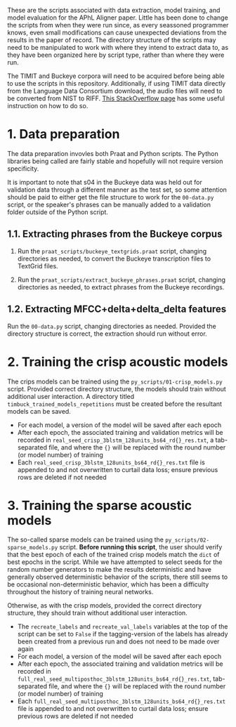 These are the scripts associated with data extraction, model training, and model evaluation for the APhL Aligner paper. Little has been done to change the scripts from when they were run since, as every seassoned programmer knows, even small modifications can cause unexpected deviations from the results in the paper of record. The directory structure of the scripts may need to be manipulated to work with where they intend to extract data to, as they have been organized here by script type, rather than where they were run.

The TIMIT and Buckeye corpora will need to be acquired before being able to use the scripts in this repository. Additionally, if using TIMIT data directly from the Language Data Consortium download, the audio files will need to be converted from NIST to RIFF. [This StackOverflow page](https://stackoverflow.com/questions/47370167/change-huge-amount-of-data-from-nist-to-riff-wav-file) has some useful instruction on how to do so.

# 1. Data preparation

The data preparation invovles both Praat and Python scripts. The Python libraries being called are fairly stable and hopefully will not require version specificity.

It is important to note that s04 in the Buckeye data was held out for validation data through a different manner as the test set, so some attention should be paid to either get the file structure to work for the `00-data.py` script, or the speaker's phrases can be manually added to a validation folder outside of the Python script.

## 1.1. Extracting phrases from the Buckeye corpus

1. Run the `praat_scripts/buckeye_textgrids.praat` script, changing directories as needed, to convert the Buckeye transcription files to TextGrid files.

2. Run the `praat_scripts/extract_buckeye_phrases.praat` script, changing directories as needed, to extract phrases from the Buckeye recordings.

## 1.2. Extracting MFCC+delta+delta_delta features

Run the `00-data.py` script, changing directories as needed. Provided the directory structure is correct, the extraction should run without error.

# 2. Training the crisp acoustic models

The crips models can be trained using the `py_scripts/01-crisp_models.py` script. Provided correct directory structure, the models should train without additional user interaction. A directory titled `timbuck_trained_models_repetitions` must be created before the resultant models can be saved.

* For each model, a version of the model will be saved after each epoch
* After each epoch, the associated training and validation metrics will be recorded in `real_seed_crisp_3blstm_128units_bs64_rd{}_res.txt`, a tab-separated file, and where the `{}` will be replaced with the round number (or model number) of training
* Each `real_seed_crisp_3blstm_128units_bs64_rd{}_res.txt` file is appended to and not overwritten to curtail data loss; ensure previous rows are deleted if not needed

# 3. Training the sparse acoustic models

The so-called sparse models can be trained using the `py_scripts/02-sparse_models.py` script. **Before running this script**, the user should verify that the best epoch of each of the trained crisp models match the `dict` of best epochs in the script. While we have attempted to select seeds for the random number generators to make the results deterministic and have generally observed deterministic behavior of the scripts, there still seems to be occasional non-deterministic behavior, which has been a difficulty throughout the history of training neural networks.

Otherwise, as with the crisp models, provided the correct directory structure, they should train without additional user interaction.

* The `recreate_labels` and `recreate_val_labels` variables at the top of the script can be set to `False` if the tagging-version of the labels has already been created from a previous run and does not need to be made over again
* For each model, a version of the model will be saved after each epoch
* After each epoch, the associated training and validation metrics will be recorded in `full_real_seed_multiposthoc_3blstm_128units_bs64_rd{}_res.txt`, tab-separated file, and where the `{}` will be replaced with the round number (or model number) of training
* Each `full_real_seed_multiposthoc_3blstm_128units_bs64_rd{}_res.txt` file is appended to and not overwritten to curtail data loss; ensure previous rows are deleted if not needed